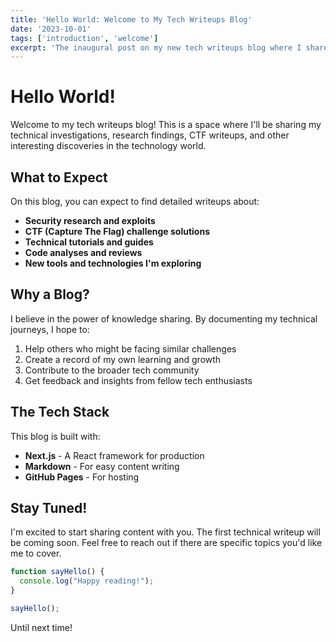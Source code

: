 ```yaml
---
title: 'Hello World: Welcome to My Tech Writeups Blog'
date: '2023-10-01'
tags: ['introduction', 'welcome']
excerpt: 'The inaugural post on my new tech writeups blog where I share knowledge, exploits, and technical discoveries.'
---
```


# Hello World!

Welcome to my tech writeups blog! This is a space where I'll be sharing my technical investigations, research findings, CTF writeups, and other interesting discoveries in the technology world.

## What to Expect

On this blog, you can expect to find detailed writeups about:

- **Security research and exploits**
- **CTF (Capture The Flag) challenge solutions**
- **Technical tutorials and guides**
- **Code analyses and reviews**
- **New tools and technologies I'm exploring**

## Why a Blog?

I believe in the power of knowledge sharing. By documenting my technical journeys, I hope to:

1. Help others who might be facing similar challenges
2. Create a record of my own learning and growth
3. Contribute to the broader tech community
4. Get feedback and insights from fellow tech enthusiasts

## The Tech Stack

This blog is built with:

- **Next.js** - A React framework for production
- **Markdown** - For easy content writing
- **GitHub Pages** - For hosting

## Stay Tuned!

I'm excited to start sharing content with you. The first technical writeup will be coming soon. Feel free to reach out if there are specific topics you'd like me to cover.

```javascript
function sayHello() {
  console.log("Happy reading!");
}

sayHello();
```

Until next time! 